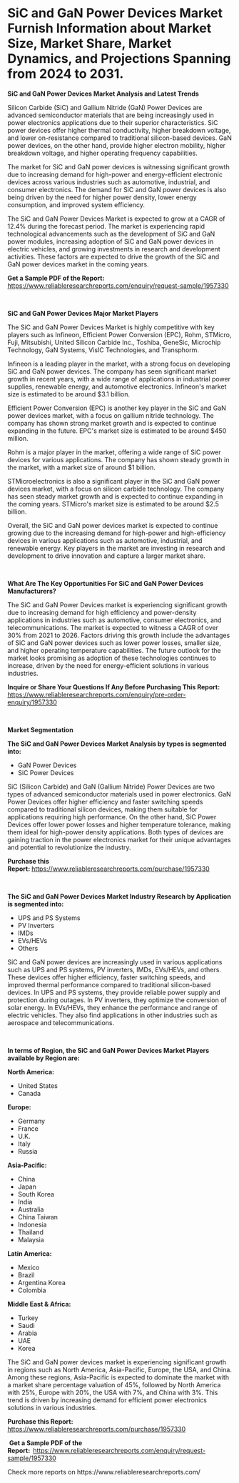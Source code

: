 <p><h1>SiC and GaN Power Devices Market Furnish Information about Market Size, Market Share, Market Dynamics, and Projections Spanning from 2024 to 2031.</h1></p><p><strong>SiC and GaN Power Devices Market Analysis and Latest Trends</strong></p>
<p><p>Silicon Carbide (SiC) and Gallium Nitride (GaN) Power Devices are advanced semiconductor materials that are being increasingly used in power electronics applications due to their superior characteristics. SiC power devices offer higher thermal conductivity, higher breakdown voltage, and lower on-resistance compared to traditional silicon-based devices. GaN power devices, on the other hand, provide higher electron mobility, higher breakdown voltage, and higher operating frequency capabilities.</p><p>The market for SiC and GaN power devices is witnessing significant growth due to increasing demand for high-power and energy-efficient electronic devices across various industries such as automotive, industrial, and consumer electronics. The demand for SiC and GaN power devices is also being driven by the need for higher power density, lower energy consumption, and improved system efficiency.</p><p>The SiC and GaN Power Devices Market is expected to grow at a CAGR of 12.4% during the forecast period. The market is experiencing rapid technological advancements such as the development of SiC and GaN power modules, increasing adoption of SiC and GaN power devices in electric vehicles, and growing investments in research and development activities. These factors are expected to drive the growth of the SiC and GaN power devices market in the coming years.</p></p>
<p><strong>Get a Sample PDF of the Report:&nbsp;</strong> <a href="https://www.reliableresearchreports.com/enquiry/request-sample/1957330">https://www.reliableresearchreports.com/enquiry/request-sample/1957330</a></p>
<p>&nbsp;</p>
<p><strong>SiC and GaN Power Devices Major Market Players</strong></p>
<p><p>The SiC and GaN Power Devices Market is highly competitive with key players such as Infineon, Efficient Power Conversion (EPC), Rohm, STMicro, Fuji, Mitsubishi, United Silicon Carbide Inc., Toshiba, GeneSic, Microchip Technology, GaN Systems, VisIC Technologies, and Transphorm.</p><p>Infineon is a leading player in the market, with a strong focus on developing SiC and GaN power devices. The company has seen significant market growth in recent years, with a wide range of applications in industrial power supplies, renewable energy, and automotive electronics. Infineon's market size is estimated to be around $3.1 billion.</p><p>Efficient Power Conversion (EPC) is another key player in the SiC and GaN power devices market, with a focus on gallium nitride technology. The company has shown strong market growth and is expected to continue expanding in the future. EPC's market size is estimated to be around $450 million.</p><p>Rohm is a major player in the market, offering a wide range of SiC power devices for various applications. The company has shown steady growth in the market, with a market size of around $1 billion.</p><p>STMicroelectronics is also a significant player in the SiC and GaN power devices market, with a focus on silicon carbide technology. The company has seen steady market growth and is expected to continue expanding in the coming years. STMicro's market size is estimated to be around $2.5 billion.</p><p>Overall, the SiC and GaN power devices market is expected to continue growing due to the increasing demand for high-power and high-efficiency devices in various applications such as automotive, industrial, and renewable energy. Key players in the market are investing in research and development to drive innovation and capture a larger market share.</p></p>
<p>&nbsp;</p>
<p><strong>What Are The Key Opportunities For SiC and GaN Power Devices Manufacturers?</strong></p>
<p><p>The SiC and GaN Power Devices market is experiencing significant growth due to increasing demand for high efficiency and power-density applications in industries such as automotive, consumer electronics, and telecommunications. The market is expected to witness a CAGR of over 30% from 2021 to 2026. Factors driving this growth include the advantages of SiC and GaN power devices such as lower power losses, smaller size, and higher operating temperature capabilities. The future outlook for the market looks promising as adoption of these technologies continues to increase, driven by the need for energy-efficient solutions in various industries.</p></p>
<p><strong>Inquire or Share Your Questions If Any Before Purchasing This Report:</strong> <a href="https://www.reliableresearchreports.com/enquiry/pre-order-enquiry/1957330">https://www.reliableresearchreports.com/enquiry/pre-order-enquiry/1957330</a></p>
<p>&nbsp;</p>
<p><strong>Market Segmentation</strong></p>
<p><strong>The SiC and GaN Power Devices Market Analysis by types is segmented into:</strong></p>
<p><ul><li>GaN Power Devices</li><li>SiC Power Devices</li></ul></p>
<p><p>SiC (Silicon Carbide) and GaN (Gallium Nitride) Power Devices are two types of advanced semiconductor materials used in power electronics. GaN Power Devices offer higher efficiency and faster switching speeds compared to traditional silicon devices, making them suitable for applications requiring high performance. On the other hand, SiC Power Devices offer lower power losses and higher temperature tolerance, making them ideal for high-power density applications. Both types of devices are gaining traction in the power electronics market for their unique advantages and potential to revolutionize the industry.</p></p>
<p><strong>Purchase this Report:&nbsp;</strong><a href="https://www.reliableresearchreports.com/purchase/1957330">https://www.reliableresearchreports.com/purchase/1957330</a></p>
<p>&nbsp;</p>
<p><strong>The SiC and GaN Power Devices Market Industry Research by Application is segmented into:</strong></p>
<p><ul><li>UPS and PS Systems</li><li>PV Inverters</li><li>IMDs</li><li>EVs/HEVs</li><li>Others</li></ul></p>
<p><p>SiC and GaN power devices are increasingly used in various applications such as UPS and PS systems, PV inverters, IMDs, EVs/HEVs, and others. These devices offer higher efficiency, faster switching speeds, and improved thermal performance compared to traditional silicon-based devices. In UPS and PS systems, they provide reliable power supply and protection during outages. In PV inverters, they optimize the conversion of solar energy. In EVs/HEVs, they enhance the performance and range of electric vehicles. They also find applications in other industries such as aerospace and telecommunications.</p></p>
<p>&nbsp;</p>
<p><strong>In terms of Region, the SiC and GaN Power Devices Market Players available by Region are:</strong></p>
<p>
    <p> <strong> North America: </strong>
        <ul>
            <li>United States</li>
            <li>Canada</li>
        </ul>
        </p> 
    <p> <strong> Europe: </strong>
        <ul>
            <li>Germany</li>
            <li>France</li>
            <li>U.K.</li>
            <li>Italy</li>
            <li>Russia</li>
        </ul>
        </p> 
    <p> <strong> Asia-Pacific: </strong>
        <ul>
            <li>China</li>
            <li>Japan</li>
            <li>South Korea</li>
            <li>India</li>
            <li>Australia</li>
            <li>China Taiwan</li>
            <li>Indonesia</li>
            <li>Thailand</li>
            <li>Malaysia</li>
        </ul>
        </p> 
    <p> <strong> Latin America: </strong>
        <ul>
            <li>Mexico</li>
            <li>Brazil</li>
            <li>Argentina Korea</li>
            <li>Colombia</li>
        </ul>
        </p> 
    <p> <strong> Middle East & Africa: </strong>
        <ul>
            <li>Turkey</li>
            <li>Saudi</li>
            <li>Arabia</li>
            <li>UAE</li>
            <li>Korea</li>
        </ul>
    </p>
    </p>
<p><p>The SiC and GaN power devices market is experiencing significant growth in regions such as North America, Asia-Pacific, Europe, the USA, and China. Among these regions, Asia-Pacific is expected to dominate the market with a market share percentage valuation of 45%, followed by North America with 25%, Europe with 20%, the USA with 7%, and China with 3%. This trend is driven by increasing demand for efficient power electronics solutions in various industries.</p></p>
<p><strong>Purchase this Report: </strong><a href="https://www.reliableresearchreports.com/purchase/1957330">https://www.reliableresearchreports.com/purchase/1957330</a></p>
<p>&nbsp;<strong>Get a Sample PDF of the Report:&nbsp;&nbsp;</strong><a href="https://www.reliableresearchreports.com/enquiry/request-sample/1957330">https://www.reliableresearchreports.com/enquiry/request-sample/1957330</a></p>
<p><strong></strong></p>
<p>Check more reports on https://www.reliableresearchreports.com/</p>